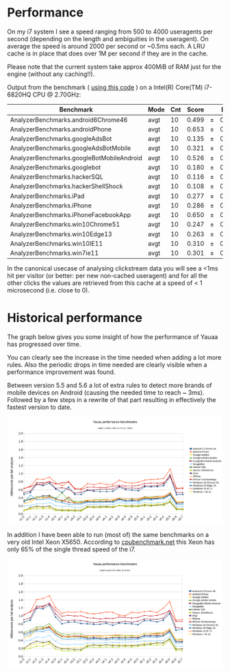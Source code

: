 Performance
===========
On my i7 system I see a speed ranging from 500 to 4000 useragents per second (depending on the length and ambiguities in the useragent).
On average the speed is around 2000 per second or ~0.5ms each.
A LRU cache is in place that does over 1M per second if they are in the cache.

Please note that the current system take approx 400MiB of RAM just for the engine (without any caching!!).

Output from the benchmark ( [using this code](https://github.com/nielsbasjes/yauaa/blob/master/benchmarks/src/main/java/nl/basjes/parse/useragent/benchmarks/AnalyzerBenchmarks.java) ) on a Intel(R) Core(TM) i7-6820HQ CPU @ 2.70GHz:

| Benchmark                                 | Mode | Cnt | Score |   | Error | Units |
| ---                                       | ---  | --- | ---  | --- | ---  | ---   |
| AnalyzerBenchmarks.android6Chrome46       | avgt |  10 | 0.499 | ± | 0.016 | ms/op |
| AnalyzerBenchmarks.androidPhone           | avgt |  10 | 0.653 | ± | 0.011 | ms/op |
| AnalyzerBenchmarks.googleAdsBot           | avgt |  10 | 0.135 | ± | 0.001 | ms/op |
| AnalyzerBenchmarks.googleAdsBotMobile     | avgt |  10 | 0.321 | ± | 0.002 | ms/op |
| AnalyzerBenchmarks.googleBotMobileAndroid | avgt |  10 | 0.526 | ± | 0.003 | ms/op |
| AnalyzerBenchmarks.googlebot              | avgt |  10 | 0.180 | ± | 0.005 | ms/op |
| AnalyzerBenchmarks.hackerSQL              | avgt |  10 | 0.116 | ± | 0.001 | ms/op |
| AnalyzerBenchmarks.hackerShellShock       | avgt |  10 | 0.108 | ± | 0.002 | ms/op |
| AnalyzerBenchmarks.iPad                   | avgt |  10 | 0.277 | ± | 0.001 | ms/op |
| AnalyzerBenchmarks.iPhone                 | avgt |  10 | 0.286 | ± | 0.002 | ms/op |
| AnalyzerBenchmarks.iPhoneFacebookApp      | avgt |  10 | 0.650 | ± | 0.003 | ms/op |
| AnalyzerBenchmarks.win10Chrome51          | avgt |  10 | 0.247 | ± | 0.002 | ms/op |
| AnalyzerBenchmarks.win10Edge13            | avgt |  10 | 0.263 | ± | 0.008 | ms/op |
| AnalyzerBenchmarks.win10IE11              | avgt |  10 | 0.310 | ± | 0.005 | ms/op |
| AnalyzerBenchmarks.win7ie11               | avgt |  10 | 0.301 | ± | 0.003 | ms/op |

In the canonical usecase of analysing clickstream data you will see a <1ms hit per visitor (or better: per new non-cached useragent)
and for all the other clicks the values are retrieved from this cache at a speed of < 1 microsecond (i.e. close to 0).

Historical performance
======================
The graph below gives you some insight of how the performance of Yauaa has progressed over time.

You can clearly see the increase in the time needed when adding a lot more rules. 
Also the periodic drops in time needed are clearly visible when a performance improvement was found.

Between version 5.5 and 5.6 a lot of extra rules to detect more brands of mobile devices on Android (causing the needed time to reach ~ 3ms).
Followed by a few steps in a rewrite of that part resulting in effectively the fastest version to date.

![Graph of the performance on an Intel i7 6820](Performance-i7-6820HQ.png)

In addition I have been able to run (most of) the same benchmarks on a very old Intel Xeon X5650.
According to [cpubenchmark.net](https://www.cpubenchmark.net/compare/Intel-Xeon-X5650-vs-Intel-i7-6820HQ/1304vs2659) this Xeon has only 65% of the single thread speed of the i7.

![Graph of the performance on an Intel i7 6820](Performance-Xeon-X5650.png)
